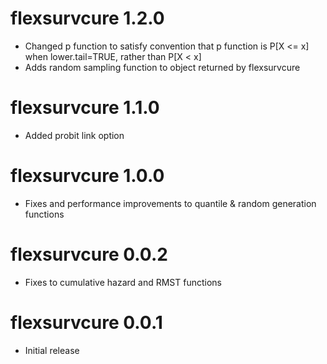 # flexsurvcure 1.2.0
- Changed p function to satisfy convention that p function is P[X <= x] when lower.tail=TRUE, rather than P[X < x]
- Adds random sampling function to object returned by flexsurvcure

# flexsurvcure 1.1.0
- Added probit link option

# flexsurvcure 1.0.0
- Fixes and performance improvements to quantile & random generation functions

# flexsurvcure 0.0.2
- Fixes to cumulative hazard and RMST functions

# flexsurvcure 0.0.1
- Initial release
